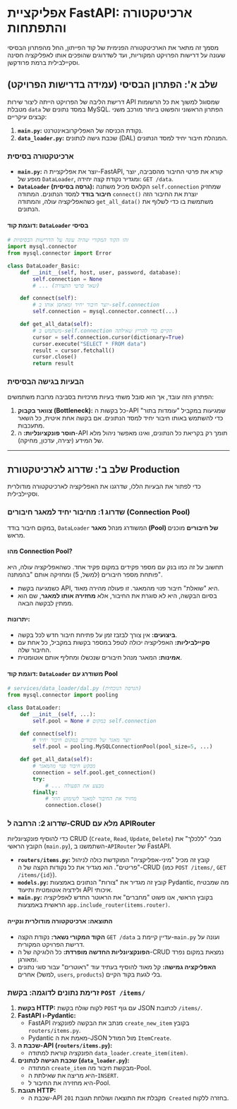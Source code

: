 # אפליקציית FastAPI: ארכיטקטורה והתפתחות

מסמך זה מתאר את הארכיטקטורה הפנימית של קוד הפייתון, החל מהפתרון הבסיסי שעונה על דרישות הפרויקט המקוריות, ועד לשדרוגים שהופכים אותו לאפליקציה חסינה וסקיילבילית ברמת פרודקשן.

## שלב א': הפתרון הבסיסי (עמידה בדרישות הפרויקט)

דרישת הליבה של הפרויקט הייתה ליצור שירות API שמסוגל למשוך את כל הרשומות מטבלת `data` במסד נתונים של MySQL. הפתרון הראשוני והפשוט ביותר מורכב משני קבצים עיקריים:

1.  **`main.py`:** נקודת הכניסה של האפליקרובאינטרנט.
2.  **`data_loader.py`:** שכבת גישה לנתונים (DAL) המנהלת חיבור יחיד למסד הנתונים.

### ארכיטקטורה בסיסית

-   **`main.py`:** יוצר את אפליקציית ה-FastAPI, קורא את פרטי החיבור מהסביבה, יוצר מופע של `DataLoader`, ומגדיר נקודת קצה יחידה: `GET /data`.
-   **`DataLoader` (גרסה בסיסית):** הקלאס מכיל משתנה `self.connection` שמחזיק **חיבור בודד** למסד הנתונים. המתודה `connect()` יוצרת את החיבור הזה כשהאפליקציה עולה, והמתודה `get_all_data()` משתמשת בו כדי לשלוף את הנתונים.

#### דוגמת קוד: `DataLoader` בסיסי
```python
# זהו הקוד המקורי שהיה עונה על הדרישות הבסיסיות
import mysql.connector
from mysql.connector import Error

class DataLoader_Basic:
    def __init__(self, host, user, password, database):
        self.connection = None
        # ... (שאר פרטי התצורה)

    def connect(self):
        # יוצר חיבור יחיד ומאחסן אותו ב-self.connection
        self.connection = mysql.connector.connect(...)

    def get_all_data(self):
        # משתמש ב-self.connection הקיים כדי להריץ שאילתה
        cursor = self.connection.cursor(dictionary=True)
        cursor.execute("SELECT * FROM data")
        result = cursor.fetchall()
        cursor.close()
        return result
```

### הבעיות בגישה הבסיסית

הפתרון הזה עובד, אך הוא סובל משתי בעיות מרכזיות בסביבה מרובת משתמשים:
1.  **צוואר בקבוק (Bottleneck):** כל בקשות ה-API שמגיעות במקביל "עומדות בתור" כדי להשתמש באותו חיבור יחיד למסד הנתונים. אם בקשה אחת איטית, כל השאר מתעכבות.
2.  **חוסר פונקציונליות:** ה-API תומך רק בקריאת כל הנתונים, ואינו מאפשר ניהול מלא של המידע (יצירה, עדכון, מחיקה).

---

## שלב ב': שדרוג לארכיטקטורת Production

כדי לפתור את הבעיות הללו, שדרגנו את האפליקציה לארכיטקטורה מודולרית וסקיילבילית.

### שדרוג 1: מחיבור יחיד למאגר חיבורים (Connection Pool)

במקום חיבור בודד, `DataLoader` המשודרג מנהל **מאגר (Pool) של חיבורים** מוכנים מראש.

#### מהו Connection Pool?
תחשוב על זה כמו בנק עם מספר פקידים במקום פקיד אחד. כשהאפליקציה עולה, היא פותחת מספר חיבורים (למשל, 5) ומחזיקה אותם "בהמתנה".
-   כשמגיעה בקשת API, היא "שואלת" חיבור פנוי מהמאגר. זו פעולה מהירה מאוד.
-   בסיום הבקשה, היא לא סוגרת את החיבור, אלא **מחזירה אותו למאגר**, שם הוא ממתין לבקשה הבאה.

#### יתרונות:
-   **ביצועים:** אין צורך לבזבז זמן על פתיחת חיבור חדש לכל בקשה.
-   **סקיילביליות:** האפליקציה יכולה לטפל במספר בקשות במקביל, כל אחת עם החיבור שלה.
-   **אמינות:** המאגר מנהל חיבורים שנכשלו ומחליף אותם אוטומטית.

#### דוגמת קוד: `DataLoader` משודרג עם Pool
```python
# services/data_loader/dal.py (הגרסה הנוכחית)
from mysql.connector import pooling

class DataLoader:
    def __init__(self, ...):
        self.pool = None # במקום self.connection

    def connect(self):
        # יוצר מאגר של חיבורים במקום חיבור יחיד
        self.pool = pooling.MySQLConnectionPool(pool_size=5, ...)

    def get_all_data(self):
        # מבקש חיבור פנוי מהמאגר
        connection = self.pool.get_connection()
        try:
            # ... מבצע את הפעולה
        finally:
            # מחזיר את החיבור למאגר לשימוש חוזר
            connection.close()
```

### שדרוג 2: הרחבה ל-CRUD מלא עם APIRouter

כדי להוסיף פונקציונליות CRUD (`Create`, `Read`, `Update`, `Delete`) מבלי "ללכלך" את הקובץ הראשי (`main.py`), השתמשנו ב-`APIRouter` של FastAPI.

-   **`routers/items.py`:** קובץ זה מכיל "מיני-אפליקציה" המוקדשת כולה לניהול "פריטים". הוא מגדיר את כל נקודות הקצה של ה-CRUD (כמו `POST /items/`, `GET /items/{id}`).
-   **`models.py`:** קובץ זה מגדיר את "צורות" הנתונים באמצעות Pydantic, מה שמבטיח ולידציה אוטומטית ותיעוד API איכותי.
-   **`main.py`:** בקובץ הראשי, אנו פשוט "מחברים" את הראוטר החדש לאפליקציה הראשית באמצעות `app.include_router(items.router)`.

#### התוצאה: ארכיטקטורה מודולרית ונקייה

-   **הקוד המקורי נשאר:** נקודת הקצה `GET /data` עדיין קיימת ב-`main.py` ועונה על דרישת הפרויקט המקורית.
-   **הפונקציונליות החדשה מופרדת:** כל הלוגיקה של ה-CRUD נמצאת במקום נפרד ומאורגן.
-   **האפליקציה גמישה:** קל מאוד להוסיף בעתיד עוד "ראוטרים" עבור סוגי נתונים אחרים (למשל, `users`, `products`) בלי לגעת בקוד הקיים.

### זרימת נתונים לדוגמה: בקשת `POST /items/`

1.  **בקשת HTTP:** לקוח שולח בקשת `POST` עם גוף JSON לכתובת `/items/`.
2.  **FastAPI ו-Pydantic:**
    -   FastAPI מנתב את הבקשה לפונקציה `create_new_item` בקובץ `routers/items.py`.
    -   Pydantic מאמת את ה-JSON מול המודל `ItemCreate`.
3.  **שכבת ה-API (`routers/items.py`):**
    -   הפונקציה קוראת למתודה `data_loader.create_item(item)`.
4.  **שכבת הגישה לנתונים (`data_loader.py`):**
    -   המתודה `create_item` מבקשת חיבור מה-Pool.
    -   היא מריצה את שאילתת ה-`INSERT`.
    -   היא מחזירה את החיבור ל-Pool.
5.  **תגובת HTTP:**
    -   שכבת ה-API מקבלת את התוצאה ושולחת תגובת `201 Created` בחזרה ללקוח.